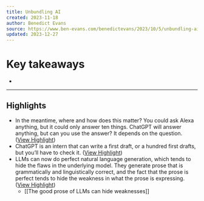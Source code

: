 ```yaml
---
title: Unbundling AI
created: 2023-11-18
author: Benedict Evans
source: https://www.ben-evans.com/benedictevans/2023/10/5/unbundling-ai/
updated: 2023-12-27
---
```

# Key takeaways
- 

---

## Highlights
- In the meantime, where and how does this matter? You could ask Alexa anything, but it could only answer ten things. ChatGPT will answer anything, but can you use the answer? It depends on the question. ([View Highlight](https://read.readwise.io/read/01hff14qa2w5pqkyfggbn90wb2))
- ChatGPT is an intern that can write a first draft, or a hundred first drafts, but you’ll have to check it. ([View Highlight](https://read.readwise.io/read/01hff16bh0qqdpbgbefc09k810))
- LLMs can now do perfect natural language generation, which tends to hide the flaws in the underlying model. They generate prose that is grammatically and linguistically correct, and the fact that the prose is perfect tends to hide the weakness in what the prose is expressing. ([View Highlight](https://read.readwise.io/read/01hff17yrq4r4mcm81shr69pfs))
	- [[The good prose of LLMs can hide weaknesses]]

